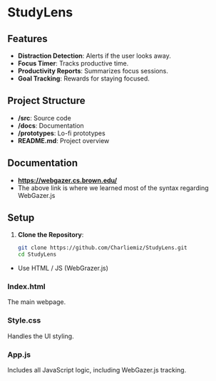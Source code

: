 # StudyLens

## Features
- **Distraction Detection**: Alerts if the user looks away.
- **Focus Timer**: Tracks productive time.
- **Productivity Reports**: Summarizes focus sessions.
- **Goal Tracking**: Rewards for staying focused.

## Project Structure
- **/src**: Source code
- **/docs**: Documentation
- **/prototypes**: Lo-fi prototypes
- **README.md**: Project overview

## Documentation
- **https://webgazer.cs.brown.edu/**
- The above link is where we learned most of the syntax regarding WebGazer.js

## Setup
1. **Clone the Repository**:
   ```bash
   git clone https://github.com/Charliemiz/StudyLens.git
   cd StudyLens

- Use HTML / JS (WebGrazer.js)

### Index.html 
The main webpage.

### Style.css
Handles the UI styling.

### App.js
Includes all JavaScript logic, including WebGazer.js tracking.
